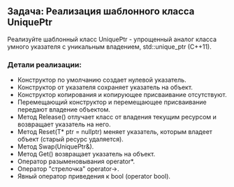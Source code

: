 ## Задача: Реализация шаблонного класса UniquePtr

Реализуйте шаблонный класс UniquePtr - упрощенный аналог класса умного указателя с уникальным владением, std::unique_ptr (C++11).

### Детали реализации:
- Конструктор по умолчанию создает нулевой указатель.
- Конструктор от указателя сохраняет указатель на объект.
- Конструктор копирования и копирующее присваивание отсутствуют.
- Перемещающий конструктор и перемещающее присваивание передают владение объектом.
- Метод Release() отлучает класс от владения текущим ресурсом и возвращает указатель на него.
- Метод Reset(T* ptr = nullptr) меняет указатель, которым владеет объект (старый ресурс удаляется).
- Метод Swap(UniquePtr&).
- Метод Get() возвращает указатель на объект.
- Оператор разыменовывания operator*.
- Оператор "стрелочка" operator->.
- Явный оператор приведения к bool (operator bool).
